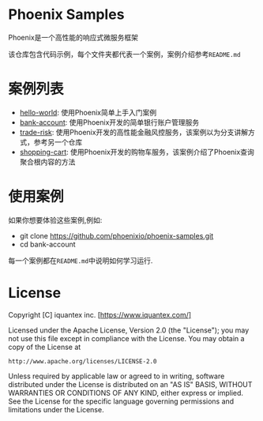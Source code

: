 # Phoenix Samples

Phoenix是一个高性能的响应式微服务框架

该仓库包含代码示例，每个文件夹都代表一个案例，案例介绍参考`README.md`


# 案例列表

- [hello-world](hello-world/): 使用Phoenix简单上手入门案例
- [bank-account](bank-account/): 使用Phoenix开发的简单银行账户管理服务
- [trade-risk](https://github.com/PhoenixIQ/phoenix-sample-risk): 使用Phoenix开发的高性能金融风控服务，该案例以为分支讲解方式，参考另一个仓库
- [shopping-cart](shopping-cart/): 使用Phoenix开发的购物车服务，该案例介绍了Phoenix查询聚合根内容的方法

# 使用案例
  
如果你想要体验这些案例,例如:
- git clone https://github.com/phoenixio/phoenix-samples.git
- cd bank-account

每一个案例都在`README.md`中说明如何学习运行.

# License

Copyright [C] iquantex inc. [https://www.iquantex.com/]

Licensed under the Apache License, Version 2.0 (the "License");
you may not use this file except in compliance with the License.
You may obtain a copy of the License at

    http://www.apache.org/licenses/LICENSE-2.0

Unless required by applicable law or agreed to in writing, software
distributed under the License is distributed on an "AS IS" BASIS,
WITHOUT WARRANTIES OR CONDITIONS OF ANY KIND, either express or implied.
See the License for the specific language governing permissions and
limitations under the License.